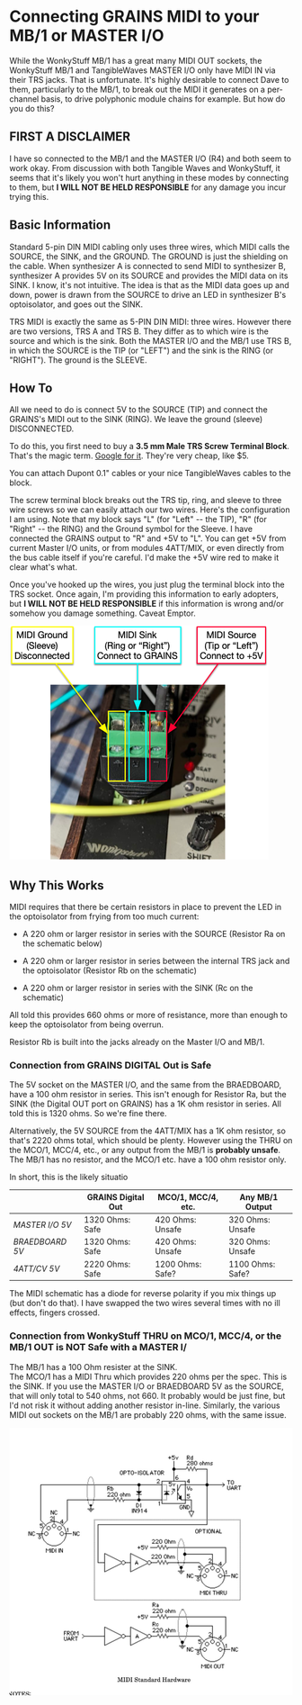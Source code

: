 # Connecting GRAINS MIDI to your MB/1 or MASTER I/O 

While the WonkyStuff MB/1 has a great many MIDI OUT sockets, the WonkyStuff MB/1 and TangibleWaves MASTER I/O only have MIDI IN via their TRS jacks.  That is unfortunate.  It's highly desirable to connect Dave to them, particularly to the MB/1, to break out the MIDI it generates on a per-channel basis, to drive polyphonic module chains for example.  But how do you do this?

## FIRST A DISCLAIMER

I have so connected to the MB/1 and the MASTER I/O (R4) and both seem to work okay.  From discussion with both Tangible Waves and WonkyStuff, it seems that it's likely you won't hurt anything in these modes by
connecting to them, but **I WILL NOT BE HELD RESPONSIBLE** for any damage you incur trying this.

## Basic Information

Standard 5-pin DIN MIDI cabling only uses three wires, which MIDI calls the SOURCE, the SINK, and the GROUND.  The GROUND is just the shielding on the cable.  When synthesizer A is connected to send MIDI to synthesizer B, synthesizer A provides 5V on its SOURCE and provides the MIDI data on its SINK.  I know, it's not intuitive.  The idea is that as the MIDI data goes up and down, power is drawn from the SOURCE to drive an LED in synthesizer B's optoisolator, and goes out the SINK.

TRS MIDI is exactly the same as 5-PIN DIN MIDI: three wires.  However there are two versions, TRS A and TRS B.  They differ as to which wire is the source and which is the sink.  Both the MASTER I/O and the MB/1 use TRS B, in which the SOURCE is the TIP (or "LEFT") and the sink is the RING (or "RIGHT").  The ground is the SLEEVE.

## How To

All we need to do is connect 5V to the SOURCE (TIP) and connect the GRAINS's MIDI out to the SINK (RING).  We leave the ground (sleeve) DISCONNECTED.

To do this, you first need to buy a **3.5 mm Male TRS Screw Terminal Block**.  That's the magic term.  [Google for it](https://www.google.com/search?q=3.5+mm+male+TRS+Screw+Terminal+Block).  They're very cheap, like $5.

You can attach Dupont 0.1" cables or your nice TangibleWaves cables to the block.

The screw terminal block breaks out the TRS tip, ring, and sleeve to three wire screws so we can easily attach our two wires.  Here's the configuration I am using.  Note that my block says "L" (for "Left" -- the TIP), "R" (for "Right" -- the RING) and the Ground symbol for the Sleeve.  I have connected the GRAINS output to "R" and +5V to "L".  You can get +5V from current Master I/O units, or from modules 4ATT/MIX, or even directly from the bus cable itself if you're careful.  I'd make the +5V wire red to make it clear what's what.

Once you've hooked up the wires, you just plug the terminal block into the TRS socket.  Once again, I'm providing this information to early adopters, but **I WILL NOT BE HELD RESPONSIBLE** if this information is wrong and/or somehow you damage something.  Caveat Emptor.

![Configuration of the screw terminal block attached to an MB/1.](TRS.png)

## Why This Works

MIDI requires that there be certain resistors in place to prevent the LED in the optoisolator from frying from too much current:

- A 220 ohm or larger resistor in series with the SOURCE (Resistor Ra on the schematic below)

- A 220 ohm or larger resistor in series between the internal TRS jack and the optoisolator (Resistor Rb on the schematic)

- A 220 ohm or larger resistor in series with the SINK (Rc on the schematic)

All told this provides 660 ohms or more of resistance, more than enough to keep the optoisolator from being overrun.

Resistor Rb is built into the jacks already on the Master I/O and MB/1.  

### Connection from GRAINS DIGITAL Out is Safe
The 5V socket on the MASTER I/O, and the same from the BRAEDBOARD, have a 100 ohm resistor in series.  This isn't enough for Resistor Ra, but the SINK (the Digital OUT port on GRAINS) has a 1K ohm resistor in series.  All told this is 1320 ohms.  So we're fine there.

Alternatively, the 5V SOURCE from the 4ATT/MIX has a 1K ohm resistor, so that's 2220 ohms total, which should be plenty. 
However using the THRU on the MCO/1, MCC/4, etc., or any output from the MB/1 is **probably unsafe**.  The MB/1 has no resistor, and the MCO/1 etc. have a 100 ohm resistor only.

In short, this is the likely situatio

|                  | GRAINS Digital Out | MCO/1, MCC/4, etc. | Any MB/1 Output  |
| ---------------- | ------------------ | ------------------ | ---------------- |
| *MASTER I/O 5V*  | 1320 Ohms: Safe    | 420 Ohms: Unsafe   | 320 Ohms: Unsafe |
| *BRAEDBOARD 5V*  | 1320 Ohms: Safe    | 420 Ohms: Unsafe   | 320 Ohms: Unsafe |
| *4ATT/CV 5V*     | 2220 Ohms: Safe    | 1200 Ohms: Safe?   | 1100 Ohms: Safe? |


The MIDI schematic has a diode for reverse polarity if you mix things up (but don't do that).  I have swapped the two wires several times with no ill effects, fingers crossed.

### Connection from WonkyStuff THRU on MCO/1, MCC/4, or the MB/1 OUT is NOT Safe with a MASTER I/
The MB/1 has a 100 Ohm resister at the SINK.  
The MCO/1 has a MIDI Thru which provides 220 ohms per the spec.  This is the SINK.   If you use the MASTER I/O or BRAEDBOARD 5V as the SOURCE, that will only total to 540 ohms, not 660.  It probably would be just fine, but I'd not risk it without adding another resistor in-line.  Similarly, the various MIDI out sockets on the MB/1 are probably 220 ohms, with the same issue.

![MIDI Electrical Diagram](MIDI.jpg)
